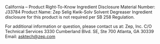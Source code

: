 
 
 
California – Product Right-To-Know Ingredient Disclosure 
Material Number: J33784 
Product Name: Zep Selig Kwik-Solv Solvent Degreaser 
Ingredient disclosure for this product is not required per SB 258 Regulation. 
 
For additional information or question, please contact us at: 
Zep, Inc. 
C/O Technical Services 
3330 Cumberland Blvd. SE, Ste 700 
Atlanta, GA 30339 
Email: asktech@zep.com 
 
 
 
 
